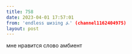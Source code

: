 ```yaml
---
title: 758
date: 2023-04-01 17:57:01
from: 'endless шизing ⍼' (channel1162404975)
layout: post
---
```


мне нравится слово амбиент
